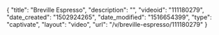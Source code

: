 {
    "title": "Breville Espresso",
    "description": "",
    "videoid": "111180279",
    "date_created": "1502924265",
    "date_modified": "1516654399",
    "type": "captivate",
    "layout": "video",
    "url": "\/v\/breville-espresso\/111180279"
}